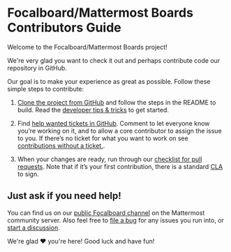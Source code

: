 # Focalboard/Mattermost Boards Contributors Guide

Welcome to the Focalboard/Mattermost Boards project!

We're very glad you want to check it out and perhaps contribute code our repository in GitHub.

Our goal is to make your experience as great as possible. Follow these simple steps to contribute:

1. [Clone the project from GitHub](https://github.com/mattermost/focalboard) and follow the steps in the README to build. Read the [developer tips & tricks](dev-tips) to get started.

2. Find [help wanted tickets in GitHub](https://github.com/mattermost/focalboard/issues?q=is%3Aopen+is%3Aissue+label%3A%22help+wanted%22). Comment to let everyone know you’re working on it, and to allow a core contributor to assign the issue to you. If there’s no ticket for what you want to work on see [contributions without a ticket.](contributions-without-ticket).

3. When your changes are ready, run through our [checklist for pull requests](contribution-checklist). Note that if it’s your first contribution, there is a standard [CLA](https://www.mattermost.org/mattermost-contributor-agreement/) to sign.

## Just ask if you need help!

You can find us on our [public Focalboard channel](https://community.mattermost.com/core/channels/focalboard) on the Mattermost community server. Also feel free to [file a bug](https://github.com/mattermost/focalboard/issues/new/choose) for any issues you run into, or [start a discussion](https://github.com/mattermost/focalboard/discussions).

We're glad ❤️ you're here! Good luck and have fun!
